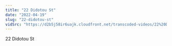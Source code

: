 ```yaml
---
title: "22 Didotou St"
date: "2022-04-19"
slug: "22-didotou-st"
vidSrc: "https://d2b5j58ir6uajk.cloudfront.net/transcoded-videos/22%20Didotou%20St.%20-%2036%20Mavromichali%20St-.mp4"
---
```


22 Didotou St
